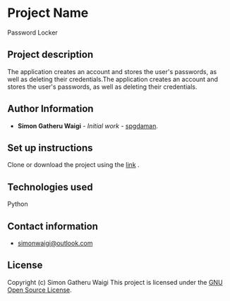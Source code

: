 # Project Name

Password Locker

## Project description

The application creates an account and stores the user's passwords, as well as deleting their credentials.The application creates an account and stores the user's passwords, as well as deleting their credentials.

## Author Information

* **Simon Gatheru Waigi** - *Initial work* - [spgdaman](https://github.com/spgdaman).

## Set up instructions

Clone or download the project using the [link](https://github.com/spgdaman/password-locker) .

## Technologies used

Python

## Contact information

* simonwaigi@outlook.com

## License

Copyright (c) Simon Gatheru Waigi
This project is licensed under the [GNU Open Source License](LICENSE).

